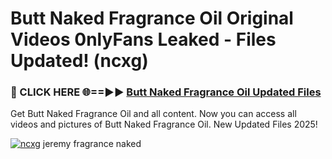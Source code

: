 # Butt Naked Fragrance Oil Original Videos 0nlyFans Leaked - Files Updated! (ncxg)

<h3>🔴 CLICK HERE 🌐==►► <a href="https://tinyurl.com/up5wt9bj" rel="nofollow">Butt Naked Fragrance Oil Updated Files</a></h3>

Get Butt Naked Fragrance Oil and all content. Now you can access all videos and pictures of Butt Naked Fragrance Oil. New Updated Files 2025!

[![ncxg](https://i.imgur.com/ABiUzMV.gif)](https://tinyurl.com/up5wt9bj)
jeremy fragrance naked